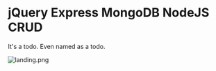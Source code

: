 # jQuery Express MongoDB NodeJS CRUD

It's a todo. Even named as a todo.

![landing.png](landing.png)
